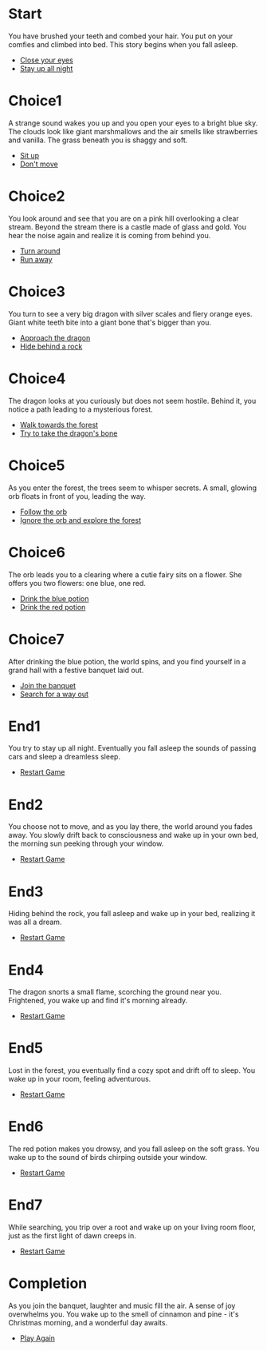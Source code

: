 # Start

You have brushed your teeth and combed your hair. You put on your comfies and climbed into bed. This story begins when you fall asleep.

- [Close your eyes](#choice1)
- [Stay up all night](#end1)

# Choice1

A strange sound wakes you up and you open your eyes to a bright blue sky. The clouds look like giant marshmallows and the air smells like strawberries and vanilla. The grass beneath you is shaggy and soft.

- [Sit up](#choice2)
- [Don't move](#end2)

# Choice2

You look around and see that you are on a pink hill overlooking a clear stream. Beyond the stream there is a castle made of glass and gold. You hear the noise again and realize it is coming from behind you.

- [Turn around](#choice3)
- [Run away](#end3)

# Choice3

You turn to see a very big dragon with silver scales and fiery orange eyes. Giant white teeth bite into a giant bone that's bigger than you.

- [Approach the dragon](#Choice4)
- [Hide behind a rock](#End3)

# Choice4

The dragon looks at you curiously but does not seem hostile. Behind it, you notice a path leading to a mysterious forest.

- [Walk towards the forest](#Choice5)
- [Try to take the dragon's bone](#End4)

# Choice5

As you enter the forest, the trees seem to whisper secrets. A small, glowing orb floats in front of you, leading the way.

- [Follow the orb](#Choice6)
- [Ignore the orb and explore the forest](#End5)

# Choice6

The orb leads you to a clearing where a cutie fairy sits on a flower. She offers you two flowers: one blue, one red.

- [Drink the blue potion](#Choice7)
- [Drink the red potion](#End6)

# Choice7

After drinking the blue potion, the world spins, and you find yourself in a grand hall with a festive banquet laid out.

- [Join the banquet](#Completion)
- [Search for a way out](#End7)

# End1

You try to stay up all night. Eventually you fall asleep the sounds of passing cars and sleep a dreamless sleep.

- [Restart Game](#Start)

# End2

You choose not to move, and as you lay there, the world around you fades away. You slowly drift back to consciousness and wake up in your own bed, the morning sun peeking through your window.

- [Restart Game](#Start)

# End3

Hiding behind the rock, you fall asleep and wake up in your bed, realizing it was all a dream.

- [Restart Game](#Start)

# End4

The dragon snorts a small flame, scorching the ground near you. Frightened, you wake up and find it's morning already.

- [Restart Game](#Start)

# End5

Lost in the forest, you eventually find a cozy spot and drift off to sleep. You wake up in your room, feeling adventurous.

- [Restart Game](#Start)

# End6

The red potion makes you drowsy, and you fall asleep on the soft grass. You wake up to the sound of birds chirping outside your window.

- [Restart Game](#Start)

# End7

While searching, you trip over a root and wake up on your living room floor, just as the first light of dawn creeps in.

- [Restart Game](#Start)

# Completion

As you join the banquet, laughter and music fill the air. A sense of joy overwhelms you. You wake up to the smell of cinnamon and pine - it's Christmas morning, and a wonderful day awaits.

- [Play Again](#Start)
